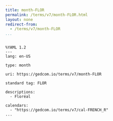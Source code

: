 ```yaml
---
title: month-FLOR
permalink: /terms/v7/month-FLOR.html
layout: none
redirect-from:
  - /terms/v7/month-FLOR
...
```


```

%YAML 1.2
---
lang: en-US

type: month

uri: https://gedcom.io/terms/v7/month-FLOR

standard tag: FLOR

descriptions:
  - Floréal

calendars:
  - "https://gedcom.io/terms/v7/cal-FRENCH_R"
...

```
